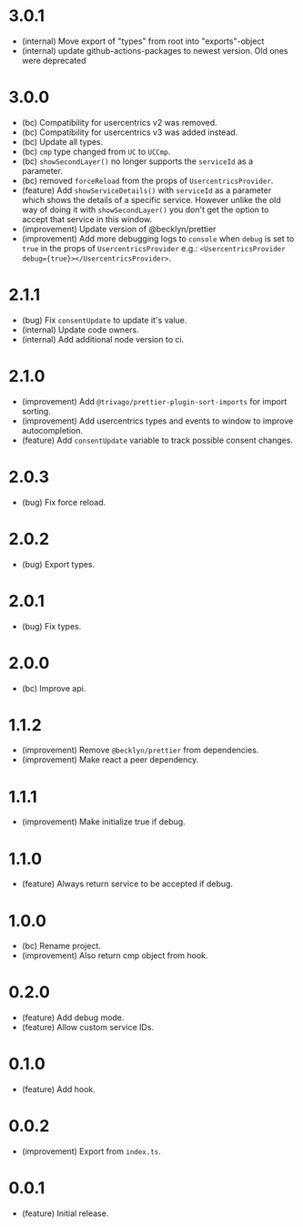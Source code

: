 3.0.1
=====

*   (internal) Move export of "types" from root into "exports"-object
*   (internal) update github-actions-packages to newest version. Old ones were deprecated


3.0.0
=====

*   (bc) Compatibility for usercentrics v2 was removed.
*   (bc) Compatibility for usercentrics v3 was added instead.
*   (bc) Update all types.
*   (bc) `cmp` type changed from `UC` to `UCCmp`.
*   (bc) `showSecondLayer()` no longer supports the `serviceId` as a parameter.
*   (bc) removed `forceReload` from the props of `UsercentricsProvider`.
*   (feature) Add `showServiceDetails()` with `serviceId` as a parameter which shows the details of a specific service. However unlike the old way of doing it with `showSecondLayer()` you don't get the option to accept that service in this window. 
*   (improvement) Update version of @becklyn/prettier
*   (improvement) Add more debugging logs to `console` when `debug` is set to `true` in the props of `UsercentricsProvider` e.g.: `<UsercentricsProvider debug={true}></UsercentricsProvider>`.


2.1.1
=====

*   (bug) Fix `consentUpdate` to update it's value.
*   (internal) Update code owners.
*   (internal) Add additional node version to ci.


2.1.0
=====

*   (improvement) Add `@trivago/prettier-plugin-sort-imports` for import sorting.
*   (improvement) Add usercentrics types and events to window to improve autocompletion.
*   (feature) Add `consentUpdate` variable to track possible consent changes.


2.0.3
=====

*   (bug) Fix force reload.


2.0.2
=====

*   (bug) Export types.


2.0.1
=====

*   (bug) Fix types.


2.0.0
=====

*   (bc) Improve api.


1.1.2
=====

*   (improvement) Remove `@becklyn/prettier` from dependencies.
*   (improvement) Make react a peer dependency.


1.1.1
=====

*   (improvement) Make initialize true if debug.


1.1.0
=====

*   (feature) Always return service to be accepted if debug.


1.0.0
=====

*   (bc) Rename project.
*   (improvement) Also return cmp object from hook.


0.2.0
=====

*   (feature) Add debug mode.
*   (feature) Allow custom service IDs.


0.1.0
=====

*   (feature) Add hook.


0.0.2
=====

*   (improvement) Export from `index.ts`.


0.0.1
=====

*   (feature) Initial release.
